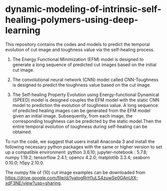 # dynamic-modeling-of-intrinsic-self-healing-polymers-using-deep-learning
This repository contains the codes and models to predict the temporal evolution of cut image and toughness value via the self-healing process.

1) The Energy Functional Minimization (EFM) model is designed to generate a long sequence of predicted cut images based on the initial cut image. 

2) The convolutional neural network (CNN) model called CNN-Toughness is designed to predict the toughness value based on the cut image. 

3) The Self-healing Property Evolution using Energy-functional Dynamical (SPEED) model is designed couples the EFM model with the static CNN model to prediction the evolution of toughness value. A long sequence of predicted healing images can be generated from the EFM model given an initial image. Subsequently, from each image, the corresponding toughness can be predicted by the static model.Then the entire temporal evolution of toughness during self-healing can be obtained.

To run the code, we suggest that users install Anaconda 3 and install the following necessary python packages with the same or higher version to set up a compatible environment: python 3.6.10; jupyter-notebook : 5.7.8; numpy 1.19.2; tensorflow 2.4.1; opencv 4.2.0; matplotlib 3.3.4; seaborn 0.10.0; h5py 2.10.0.

The numpy file of (10) cut image examples can be downloaded from https://drive.google.com/file/d/1yatogRrH1uLS4zuwSe0GAnUtX-xdF3NE/view?usp=sharing.
